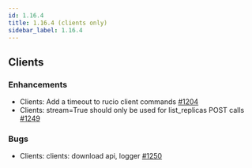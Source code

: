 ```yaml
---
id: 1.16.4
title: 1.16.4 (clients only)
sidebar_label: 1.16.4
---
```


## Clients

### Enhancements

-   Clients: Add a timeout to rucio client commands
    [\#1204](https://github.com/rucio/rucio/issues/1204)
-   Clients: stream=True should only be used for list_replicas POST
    calls [\#1249](https://github.com/rucio/rucio/issues/1249)

### Bugs

-   Clients: clients: download api, logger
    [\#1250](https://github.com/rucio/rucio/issues/1250)
